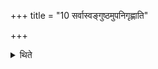 +++
title = "10 सर्वास्वङ्गुष्ठमुपनिगृह्णाति"

+++

<details><summary>थिते</summary>

10. In the case of all the (fingers) he joins them (one after another) to thumb.
</details>

